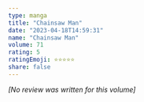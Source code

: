 ```yaml
---
type: manga
title: "Chainsaw Man"
date: "2023-04-18T14:59:31"
name: "Chainsaw Man"
volume: 71
rating: 5
ratingEmoji: ⭐️⭐️⭐️⭐️⭐️
share: false
---
```


*[No review was written for this volume]*
